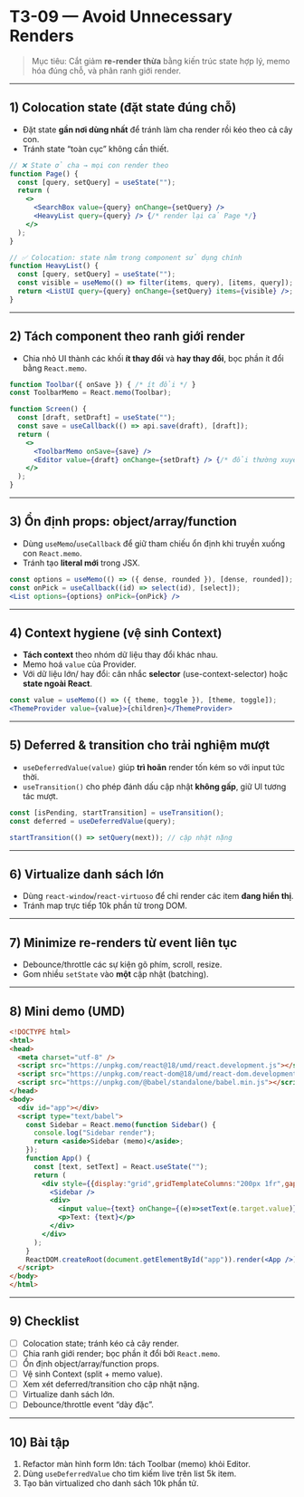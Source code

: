 # T3-09 — Avoid Unnecessary Renders

> Mục tiêu: Cắt giảm **re-render thừa** bằng kiến trúc state hợp lý, memo hóa đúng chỗ, và phân ranh giới render.

---

## 1) Colocation state (đặt state đúng chỗ)
- Đặt state **gần nơi dùng nhất** để tránh làm cha render rồi kéo theo cả cây con.
- Tránh state “toàn cục” không cần thiết.

```jsx
// ❌ State ở cha → mọi con render theo
function Page() {
  const [query, setQuery] = useState("");
  return (
    <>
      <SearchBox value={query} onChange={setQuery} />
      <HeavyList query={query} /> {/* render lại cả Page */}
    </>
  );
}
```

```jsx
// ✅ Colocation: state nằm trong component sử dụng chính
function HeavyList() {
  const [query, setQuery] = useState("");
  const visible = useMemo(() => filter(items, query), [items, query]);
  return <ListUI query={query} onChange={setQuery} items={visible} />;
}
```

---

## 2) Tách component theo ranh giới render
- Chia nhỏ UI thành các khối **ít thay đổi** và **hay thay đổi**, bọc phần ít đổi bằng `React.memo`.

```jsx
function Toolbar({ onSave }) { /* ít đổi */ }
const ToolbarMemo = React.memo(Toolbar);

function Screen() {
  const [draft, setDraft] = useState("");
  const save = useCallback(() => api.save(draft), [draft]);
  return (
    <>
      <ToolbarMemo onSave={save} />
      <Editor value={draft} onChange={setDraft} /> {/* đổi thường xuyên */}
    </>
  );
}
```

---

## 3) Ổn định props: object/array/function
- Dùng `useMemo`/`useCallback` để giữ tham chiếu ổn định khi truyền xuống con `React.memo`.
- Tránh tạo **literal mới** trong JSX.

```jsx
const options = useMemo(() => ({ dense, rounded }), [dense, rounded]);
const onPick = useCallback((id) => select(id), [select]);
<List options={options} onPick={onPick} />
```

---

## 4) Context hygiene (vệ sinh Context)
- **Tách context** theo nhóm dữ liệu thay đổi khác nhau.
- Memo hoá `value` của Provider.
- Với dữ liệu lớn/ hay đổi: cân nhắc **selector** (use-context-selector) hoặc **state ngoài React**.

```jsx
const value = useMemo(() => ({ theme, toggle }), [theme, toggle]);
<ThemeProvider value={value}>{children}</ThemeProvider>
```

---

## 5) Deferred & transition cho trải nghiệm mượt
- `useDeferredValue(value)` giúp **trì hoãn** render tốn kém so với input tức thời.
- `useTransition()` cho phép đánh dấu cập nhật **không gấp**, giữ UI tương tác mượt.

```jsx
const [isPending, startTransition] = useTransition();
const deferred = useDeferredValue(query);

startTransition(() => setQuery(next)); // cập nhật nặng
```

---

## 6) Virtualize danh sách lớn
- Dùng `react-window`/`react-virtuoso` để chỉ render các item **đang hiển thị**.
- Tránh map trực tiếp 10k phần tử trong DOM.

---

## 7) Minimize re-renders từ event liên tục
- Debounce/throttle các sự kiện gõ phím, scroll, resize.
- Gom nhiều `setState` vào **một** cập nhật (batching).

---

## 8) Mini demo (UMD)
```html
<!DOCTYPE html>
<html>
<head>
  <meta charset="utf-8" />
  <script src="https://unpkg.com/react@18/umd/react.development.js"></script>
  <script src="https://unpkg.com/react-dom@18/umd/react-dom.development.js"></script>
  <script src="https://unpkg.com/@babel/standalone/babel.min.js"></script>
</head>
<body>
  <div id="app"></div>
  <script type="text/babel">
    const Sidebar = React.memo(function Sidebar() {
      console.log("Sidebar render");
      return <aside>Sidebar (memo)</aside>;
    });
    function App() {
      const [text, setText] = React.useState("");
      return (
        <div style={{display:"grid",gridTemplateColumns:"200px 1fr",gap:16}}>
          <Sidebar />
          <div>
            <input value={text} onChange={(e)=>setText(e.target.value)} placeholder="Typing shouldn't rerender Sidebar" />
            <p>Text: {text}</p>
          </div>
        </div>
      );
    }
    ReactDOM.createRoot(document.getElementById("app")).render(<App />);
  </script>
</body>
</html>
```

---

## 9) Checklist
- [ ] Colocation state; tránh kéo cả cây render.
- [ ] Chia ranh giới render; bọc phần ít đổi bởi `React.memo`.
- [ ] Ổn định object/array/function props.
- [ ] Vệ sinh Context (split + memo value).
- [ ] Xem xét deferred/transition cho cập nhật nặng.
- [ ] Virtualize danh sách lớn.
- [ ] Debounce/throttle event “dày đặc”.

---

## 10) Bài tập
1. Refactor màn hình form lớn: tách Toolbar (memo) khỏi Editor.
2. Dùng `useDeferredValue` cho tìm kiếm live trên list 5k item.
3. Tạo bản virtualized cho danh sách 10k phần tử.